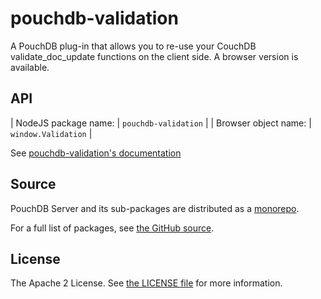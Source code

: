 pouchdb-validation
==================

A PouchDB plug-in that allows you to re-use your CouchDB
validate_doc_update functions on the client side. A browser version is
available.

API
---

| NodeJS package name: | `pouchdb-validation` |
| Browser object name: | `window.Validation`  |

See [pouchdb-validation's documentation](http://pythonhosted.org/Python-PouchDB/js-plugins.html#pouchdb-validation-plug-in)

Source
------

PouchDB Server and its sub-packages are distributed as a [monorepo](https://github.com/babel/babel/blob/master/doc/design/monorepo.md).

For a full list of packages, see [the GitHub source](https://github.com/pouchdb/pouchdb-server/tree/master/packages/node_modules).

License
-------

The Apache 2 License. See [the LICENSE file](https://github.com/pouchdb/pouchdb-server/blob/master/LICENSE) for more information.
